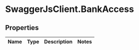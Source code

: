 # SwaggerJsClient.BankAccess

## Properties
Name | Type | Description | Notes
------------ | ------------- | ------------- | -------------


